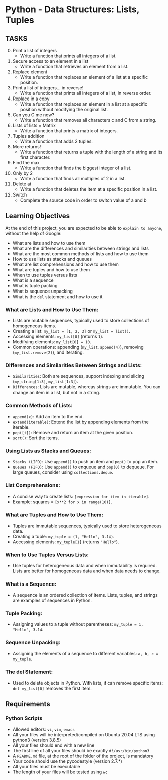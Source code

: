 # Python - Data Structures: Lists, Tuples

## TASKS

0. Print a list of integers
   - Write a function that prints all integers of a list.
0. Secure access to an element in a list
   - Write a function that retrieves an element from a list.
0. Replace element
   - Write a function that replaces an element of a list at a specific position.
0. Print a list of integers... in reverse!
   - Write a function that prints all integers of a list, in reverse order.
0. Replace in a copy
   - Write a function that replaces an element in a list at a specific position without modifying the original list.
0. Can you C me now?
   - Write a function that removes all characters c and C from a string.
0. Lists of lists = Matrix
   - Write a function that prints a matrix of integers.
0. Tuples addition
   - Write a function that adds 2 tuples.
0. More returns!
   - Write a function that returns a tuple with the length of a string and its first character.
0. Find the max
   - Write a function that finds the biggest integer of a list.
0. Only by 2
   - Write a function that finds all multiples of 2 in a list.
0. Delete at
   - Write a function that deletes the item at a specific position in a list.
0. Switch
   - Complete the source code in order to switch value of a and b

## Learning Objectives

At the end of this project, you are expected to be able to `explain to anyone`, without the help of Google:
- What are lists and how to use them
- What are the differences and similarities between strings and lists
- What are the most common methods of lists and how to use them
- How to use lists as stacks and queues
- What are list comprehensions and how to use them
- What are tuples and how to use them
- When to use tuples versus lists
- What is a sequence
- What is tuple packing
- What is sequence unpacking
- What is the `del` statement and how to use it

### What are Lists and How to Use Them:
- Lists are mutable sequences, typically used to store collections of homogeneous items.
- Creating a list: `my_list = [1, 2, 3]` or `my_list = list()`.
- Accessing elements: `my_list[0]` (returns `1`).
- Modifying elements: `my_list[0] = 10`.
- Common operations: appending (`my_list.append(4)`), removing (`my_list.remove(2)`), and iterating.

### Differences and Similarities Between Strings and Lists:
- `Similarities`: Both are sequences, support indexing and slicing (`my_string[1:3]`, `my_list[1:3]`).
- `Differences`: Lists are mutable, whereas strings are immutable. You can change an item in a list, but not in a string.

### Common Methods of Lists:
- `append(x)`: Add an item to the end.
- `extend(iterable)`: Extend the list by appending elements from the iterable.
- `pop([i])`: Remove and return an item at the given position.
- `sort()`: Sort the items.

### Using Lists as Stacks and Queues:
- `Stacks (LIFO)`: Use `append()` to push an item and `pop()` to pop an item.
- `Queues (FIFO)`: Use `append()` to enqueue and `pop(0)` to dequeue. For large queues, consider using `collections.deque`.

### List Comprehensions:
- A concise way to create lists: `[expression for item in iterable]`.
- Example: squares = `[x**2 for x in range(10)]`.

### What are Tuples and How to Use Them:
- Tuples are immutable sequences, typically used to store heterogeneous data.
- Creating a tuple: `my_tuple = (1, "Hello", 3.14)`.
- Accessing elements: `my_tuple[1]` (returns `"Hello"`).

### When to Use Tuples Versus Lists:
- Use tuples for heterogeneous data and when immutability is required. Lists are better for homogeneous data and when data needs to change.

### What is a Sequence:
- A sequence is an ordered collection of items. Lists, tuples, and strings are examples of sequences in Python.

### Tuple Packing:
- Assigning values to a tuple without parentheses: `my_tuple = 1, "Hello", 3.14`.

### Sequence Unpacking:
- Assigning the elements of a sequence to different variables: `a, b, c = my_tuple`.

### The del Statement:
- Used to delete objects in Python. With lists, it can remove specific items: `del my_list[0]` removes the first item.

## Requirements

### Python Scripts
- Allowed editors: `vi`, `vim`, `emacs`
- All your files will be interpreted/compiled on Ubuntu 20.04 LTS using python3 (version 3.8.5)
- All your files should end with a new line
- The first line of all your files should be exactly `#!/usr/bin/python3`
- A `README.md` file, at the root of the folder of the project, is mandatory
- Your code should use the pycodestyle (version 2.7.*)
- All your files must be executable
- The length of your files will be tested using `wc`
